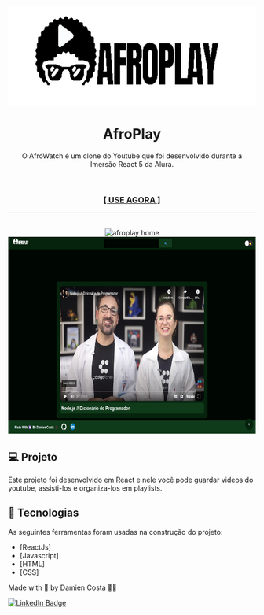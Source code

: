 <img alt="afroplay" title="afroplay" src="./public/assets/images/logoAndName_light.png" height="200px"/>
<h1 align="center">AfroPlay</h1>

<p align="center">O AfroWatch é um clone do Youtube que foi desenvolvido durante a Imersão React 5 da Alura.</p><br>
<h3 align="center"><a href="https://afroplay.vercel.app/" target="_blank"><strong>[ USE AGORA ]</strong></a></h3>

---

<br>


<div align="center">
  <img alt="afroplay home" title="afroplay home" src="./public/assets/images/afroplay_home.gif" height="400px"/>
  <img alt="afroplay video" title="afroplay video" src="./public/assets/images/afroplay_video.png" height="400px"/>
</div>

## 💻 Projeto

Este projeto foi desenvolvido em React e nele você pode guardar videos do youtube, assisti-los e organiza-los em playlists.  


## 🚀 Tecnologias

As seguintes ferramentas foram usadas na construção do projeto:

- [ReactJs]
- [Javascript]
- [HTML]
- [CSS]

Made with 💟 by Damien Costa ✌🏿

<a href="https://www.linkedin.com/in/damien-costa-969953164/" target="_blank">![LinkedIn Badge](https://img.shields.io/badge/-Damien_Costa-blue?style=flat-square&logo=Linkedin&logoColor=white&link=https://www.linkedin.com/in/damien-costa-969953164/)
